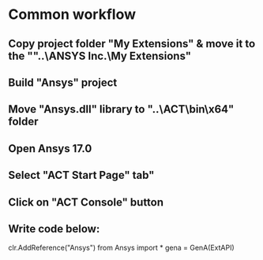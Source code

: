 ﻿# Common workflow
## Copy project folder "My Extensions" & move it to the ""..\ANSYS Inc.\My Extensions"

## Build "Ansys" project
## Move "Ansys.dll" library to "..\ACT\bin\x64\" folder

## Open Ansys 17.0
## Select "ACT Start Page" tab"
## Click on "ACT Console" button
## Write code below:
clr.AddReference("Ansys")
from Ansys import *
gena = GenA(ExtAPI)
